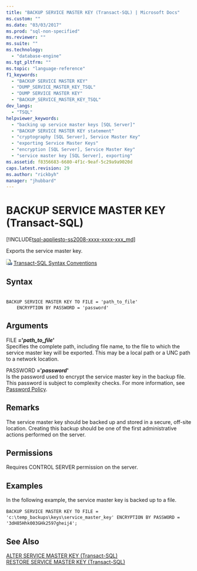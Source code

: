 ```yaml
---
title: "BACKUP SERVICE MASTER KEY (Transact-SQL) | Microsoft Docs"
ms.custom: ""
ms.date: "03/03/2017"
ms.prod: "sql-non-specified"
ms.reviewer: ""
ms.suite: ""
ms.technology: 
  - "database-engine"
ms.tgt_pltfrm: ""
ms.topic: "language-reference"
f1_keywords: 
  - "BACKUP SERVICE MASTER KEY"
  - "DUMP_SERVICE_MASTER_KEY_TSQL"
  - "DUMP SERVICE MASTER KEY"
  - "BACKUP_SERVICE_MASTER_KEY_TSQL"
dev_langs: 
  - "TSQL"
helpviewer_keywords: 
  - "backing up service master keys [SQL Server]"
  - "BACKUP SERVICE MASTER KEY statement"
  - "cryptography [SQL Server], Service Master Key"
  - "exporting Service Master Keys"
  - "encryption [SQL Server], Service Master Key"
  - "service master key [SQL Server], exporting"
ms.assetid: f8356683-6680-4f1c-9eaf-5c29a9a9020d
caps.latest.revision: 29
ms.author: "rickbyh"
manager: "jhubbard"
---
```

# BACKUP SERVICE MASTER KEY (Transact-SQL)
[!INCLUDE[tsql-appliesto-ss2008-xxxx-xxxx-xxx_md](../../database-engine/configure/windows/includes/tsql-appliesto-ss2008-xxxx-xxxx-xxx-md.md)]

  Exports the service master key.  
  
 ![Topic link icon](../../database-engine/configure/windows/media/topic-link.gif "Topic link icon") [Transact-SQL Syntax Conventions](../../t-sql/language-elements/transact-sql-syntax-conventions-transact-sql.md)  
  
## Syntax  
  
```  
  
BACKUP SERVICE MASTER KEY TO FILE = 'path_to_file'   
    ENCRYPTION BY PASSWORD = 'password'  
```  
  
## Arguments  
 FILE **='***path_to_file***'**  
 Specifies the complete path, including file name, to the file to which the service master key will be exported. This may be a local path or a UNC path to a network location.  
  
 PASSWORD **='***password***'**  
 Is the password used to encrypt the service master key in the backup file. This password is subject to complexity checks. For more information, see [Password Policy](../../relational-databases/security/password-policy.md).  
  
## Remarks  
 The service master key should be backed up and stored in a secure, off-site location. Creating this backup should be one of the first administrative actions performed on the server.  
  
## Permissions  
 Requires CONTROL SERVER permission on the server.  
  
## Examples  
 In the following example, the service master key is backed up to a file.  
  
```  
BACKUP SERVICE MASTER KEY TO FILE = 'c:\temp_backups\keys\service_master_key' ENCRYPTION BY PASSWORD = '3dH85Hhk003GHk2597gheij4';  
```  
  
## See Also  
 [ALTER SERVICE MASTER KEY &#40;Transact-SQL&#41;](../../t-sql/statements/alter-service-master-key-transact-sql.md)   
 [RESTORE SERVICE MASTER KEY &#40;Transact-SQL&#41;](../../t-sql/statements/restore-service-master-key-transact-sql.md)  
  
  